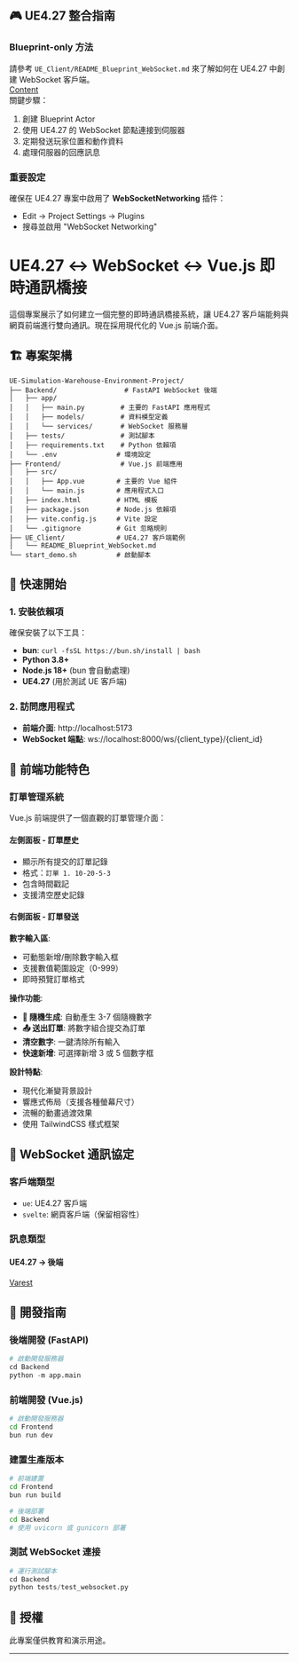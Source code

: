 ## 🎮 UE4.27 整合指南

### Blueprint-only 方法

請參考 `UE_Client/README_Blueprint_WebSocket.md` 來了解如何在 UE4.27 中創建 WebSocket 客戶端。  
[Content](https://ln5.sync.com/dl/24e7a1010#zij2d27d-xmzrtcty-4k5i63ia-4g6gimfu)  
關鍵步驟：  
1. 創建 Blueprint Actor
2. 使用 UE4.27 的 WebSocket 節點連接到伺服器
3. 定期發送玩家位置和動作資料
4. 處理伺服器的回應訊息

### 重要設定

確保在 UE4.27 專案中啟用了 **WebSocketNetworking** 插件：
- Edit → Project Settings → Plugins
- 搜尋並啟用 "WebSocket Networking"

# UE4.27 ↔ WebSocket ↔ Vue.js 即時通訊橋接 

這個專案展示了如何建立一個完整的即時通訊橋接系統，讓 UE4.27 客戶端能夠與網頁前端進行雙向通訊。現在採用現代化的 Vue.js 前端介面。

## 🏗️ 專案架構

```
UE-Simulation-Warehouse-Environment-Project/
├── Backend/                 # FastAPI WebSocket 後端
│   ├── app/
│   │   ├── main.py         # 主要的 FastAPI 應用程式
│   │   ├── models/         # 資料模型定義
│   │   └── services/       # WebSocket 服務層
│   ├── tests/              # 測試腳本
│   ├── requirements.txt    # Python 依賴項
│   └── .env               # 環境設定
├── Frontend/               # Vue.js 前端應用
│   ├── src/
│   │   ├── App.vue        # 主要的 Vue 組件
│   │   └── main.js        # 應用程式入口
│   ├── index.html         # HTML 模板
│   ├── package.json       # Node.js 依賴項
│   ├── vite.config.js     # Vite 設定
│   └── .gitignore         # Git 忽略規則
├── UE_Client/             # UE4.27 客戶端範例
│   └── README_Blueprint_WebSocket.md
└── start_demo.sh          # 啟動腳本
```

## 🚀 快速開始

### 1. 安裝依賴項

確保安裝了以下工具：
- **bun**: `curl -fsSL https://bun.sh/install | bash`
- **Python 3.8+**
- **Node.js 18+** (bun 會自動處理)
- **UE4.27** (用於測試 UE 客戶端)

### 2. 訪問應用程式

- **前端介面**: http://localhost:5173
- **WebSocket 端點**: ws://localhost:8000/ws/{client_type}/{client_id}

## 🎯 前端功能特色

### 訂單管理系統

Vue.js 前端提供了一個直觀的訂單管理介面：

#### 左側面板 - 訂單歷史
- 顯示所有提交的訂單記錄
- 格式：`訂單 1. 10-20-5-3`
- 包含時間戳記
- 支援清空歷史記錄

#### 右側面板 - 訂單發送

**數字輸入區**:
- 可動態新增/刪除數字輸入框
- 支援數值範圍設定（0-999）
- 即時預覽訂單格式

**操作功能**:
- **🎲 隨機生成**: 自動產生 3-7 個隨機數字
- **📤 送出訂單**: 將數字組合提交為訂單
- **清空數字**: 一鍵清除所有輸入
- **快速新增**: 可選擇新增 3 或 5 個數字框

**設計特點**:
- 現代化漸變背景設計
- 響應式佈局（支援各種螢幕尺寸）
- 流暢的動畫過渡效果
- 使用 TailwindCSS 樣式框架

## 📡 WebSocket 通訊協定

### 客戶端類型
- `ue`: UE4.27 客戶端
- `svelte`: 網頁客戶端（保留相容性）

### 訊息類型

#### UE4.27 → 後端
[Varest](https://github.com/ufna/VaRest/tree/develop?tab=readme-ov-file)  

## 🔧 開發指南

### 後端開發 (FastAPI)

```python
# 啟動開發服務器
cd Backend
python -m app.main
```

### 前端開發 (Vue.js)

```bash
# 啟動開發服務器
cd Frontend
bun run dev
```

### 建置生產版本

```bash
# 前端建置
cd Frontend
bun run build

# 後端部署
cd Backend
# 使用 uvicorn 或 gunicorn 部署
```

### 測試 WebSocket 連接

```python
# 運行測試腳本
cd Backend
python tests/test_websocket.py
```

## 📄 授權

此專案僅供教育和演示用途。

---
